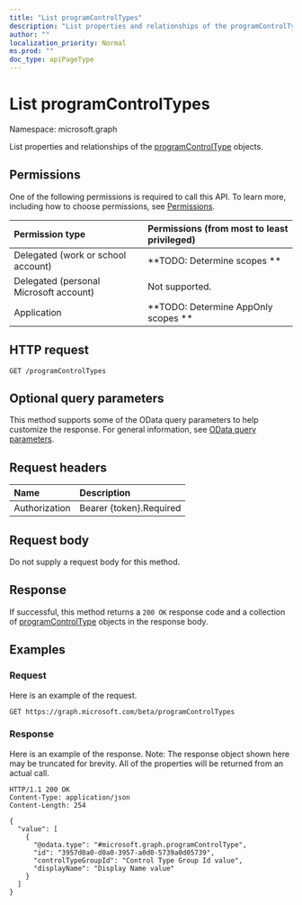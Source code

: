 ```yaml
---
title: "List programControlTypes"
description: "List properties and relationships of the programControlType objects."
author: ""
localization_priority: Normal
ms.prod: ""
doc_type: apiPageType
---
```


# List programControlTypes

Namespace: microsoft.graph

List properties and relationships of the [programControlType](../resources/programcontroltype.md) objects.

## Permissions
One of the following permissions is required to call this API. To learn more, including how to choose permissions, see [Permissions](/concepts/permissions-reference.md).

|Permission type|Permissions (from most to least privileged)|
|:---|:---|
|Delegated (work or school account)|**TODO: Determine scopes **|
|Delegated (personal Microsoft account)|Not supported.|
|Application|**TODO: Determine AppOnly scopes **|

## HTTP request
<!-- {
  "blockType": "ignored"
}
-->
``` http
GET /programControlTypes
```

## Optional query parameters
This method supports some of the OData query parameters to help customize the response. For general information, see [OData query parameters](/graph/query-parameters).

## Request headers
|Name|Description|
|:---|:---|
|Authorization|Bearer {token}.Required|

## Request body
Do not supply a request body for this method.

## Response
If successful, this method returns a `200 OK` response code and a collection of [programControlType](../resources/programcontroltype.md) objects in the response body.

## Examples

### Request
Here is an example of the request.
<!-- {
  "blockType": "request",
  "name": "get_programcontroltype"
}
-->
``` http
GET https://graph.microsoft.com/beta/programControlTypes
```

### Response
Here is an example of the response. Note: The response object shown here may be truncated for brevity. All of the properties will be returned from an actual call.
<!-- {
  "blockType": "response",
  "truncated": true,
  "@odata.type": "collection(microsoft.graph.programcontroltype)"
}
-->
``` http
HTTP/1.1 200 OK
Content-Type: application/json
Content-Length: 254

{
  "value": [
    {
      "@odata.type": "#microsoft.graph.programControlType",
      "id": "3957d0a0-d0a0-3957-a0d0-5739a0d05739",
      "controlTypeGroupId": "Control Type Group Id value",
      "displayName": "Display Name value"
    }
  ]
}
```

